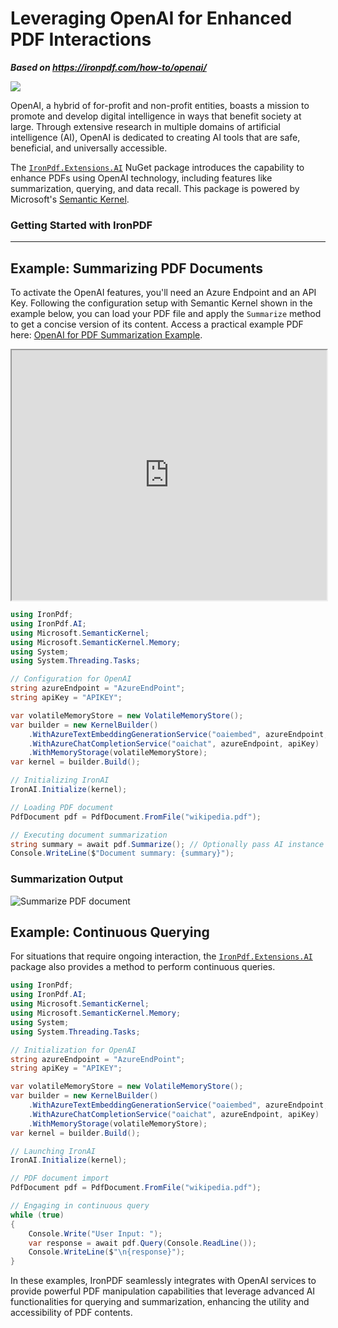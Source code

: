 # Leveraging OpenAI for Enhanced PDF Interactions

***Based on <https://ironpdf.com/how-to/openai/>***


<div class="container-fluid">
    <div class="row">
        <div class="col-md-2">
            <img src="https://ironpdf.com/img/how-tos/icons/chatgpt.svg">
        </div>
    </div>
</div>

OpenAI, a hybrid of for-profit and non-profit entities, boasts a mission to promote and develop digital intelligence in ways that benefit society at large. Through extensive research in multiple domains of artificial intelligence (AI), OpenAI is dedicated to creating AI tools that are safe, beneficial, and universally accessible.

The [`IronPdf.Extensions.AI`](https://www.nuget.org/packages/IronPdf.Extensions.AI) NuGet package introduces the capability to enhance PDFs using OpenAI technology, including features like summarization, querying, and data recall. This package is powered by Microsoft's [Semantic Kernel](https://learn.microsoft.com/en-us/semantic-kernel/overview/).

<h3>Getting Started with IronPDF</h3>

----

## Example: Summarizing PDF Documents

To activate the OpenAI features, you'll need an Azure Endpoint and an API Key. Following the configuration setup with Semantic Kernel shown in the example below, you can load your PDF file and apply the `Summarize` method to get a concise version of its content. Access a practical example PDF here: [OpenAI for PDF Summarization Example](https://ironsoftware.com/csharp/examples/openai-pdf-summarization/).

<iframe loading="lazy" src="https://ironpdf.com/static-assets/pdf/how-to/openai/wikipedia.pdf" width="100%" height="400px">
</iframe>

```cs
using IronPdf;
using IronPdf.AI;
using Microsoft.SemanticKernel;
using Microsoft.SemanticKernel.Memory;
using System;
using System.Threading.Tasks;

// Configuration for OpenAI
string azureEndpoint = "AzureEndPoint";
string apiKey = "APIKEY";

var volatileMemoryStore = new VolatileMemoryStore();
var builder = new KernelBuilder()
    .WithAzureTextEmbeddingGenerationService("oaiembed", azureEndpoint, apiKey)
    .WithAzureChatCompletionService("oaichat", azureEndpoint, apiKey)
    .WithMemoryStorage(volatileMemoryStore);
var kernel = builder.Build();

// Initializing IronAI
IronAI.Initialize(kernel);

// Loading PDF document
PdfDocument pdf = PdfDocument.FromFile("wikipedia.pdf");

// Executing document summarization
string summary = await pdf.Summarize(); // Optionally pass AI instance or directly use it
Console.WriteLine($"Document summary: {summary}");
```

### Summarization Output

<div class="content-img-align-center">
    <div class="center-image-wrapper">
         <img src="https://ironpdf.com/static-assets/pdf/how-to/openai/summarize.webp" alt="Summarize PDF document" class="img-responsive add-shadow">
    </div>
</div>

## Example: Continuous Querying

For situations that require ongoing interaction, the [`IronPdf.Extensions.AI`](https://www.nuget.org/packages/IronPdf.Extensions.AI) package also provides a method to perform continuous queries.

```cs
using IronPdf;
using IronPdf.AI;
using Microsoft.SemanticKernel;
using Microsoft.SemanticKernel.Memory;
using System;
using System.Threading.Tasks;

// Initialization for OpenAI
string azureEndpoint = "AzureEndPoint";
string apiKey = "APIKEY";

var volatileMemoryStore = new VolatileMemoryStore();
var builder = new KernelBuilder()
    .WithAzureTextEmbeddingGenerationService("oaiembed", azureEndpoint, apiKey)
    .WithAzureChatCompletionService("oaichat", azureEndpoint, apiKey)
    .WithMemoryStorage(volatileMemoryStore);
var kernel = builder.Build();

// Launching IronAI
IronAI.Initialize(kernel);

// PDF document import
PdfDocument pdf = PdfDocument.FromFile("wikipedia.pdf");

// Engaging in continuous query
while (true)
{
    Console.Write("User Input: ");
    var response = await pdf.Query(Console.ReadLine());
    Console.WriteLine($"\n{response}");
}
```

In these examples, IronPDF seamlessly integrates with OpenAI services to provide powerful PDF manipulation capabilities that leverage advanced AI functionalities for querying and summarization, enhancing the utility and accessibility of PDF contents.